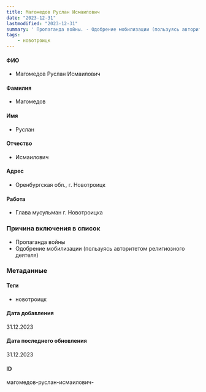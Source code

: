 ```yaml
---
title: Магомедов Руслан Исмаилович
date: "2023-12-31"
lastmodified: "2023-12-31"
summary: ' Пропаганда войны. - Одобрение мобилизации (пользуясь авторитетом религиозного деятеля)'
tags: 
    - новотроицк
---
```

<!--# pp2-->
<!--## Фигурант-->
<!--### Личные данные-->
#### ФИО
- Магомедов Руслан Исмаилович
#### Фамилия
- Магомедов
#### Имя
- Руслан
#### Отчество
- Исмаилович
#### Адрес
- Оренбургская обл., г. Новотроицк
#### Работа
- Глава мусульман г. Новотроицка
### Причина включения в список
- Пропаганда войны
- Одобрение мобилизации (пользуясь авторитетом религиозного деятеля)
### Метаданные
#### Теги
- новотроицк
#### Дата добавления
31.12.2023
#### Дата последнего обновления
31.12.2023
#### ID
магомедов-руслан-исмаилович-
<!--## END;-->
